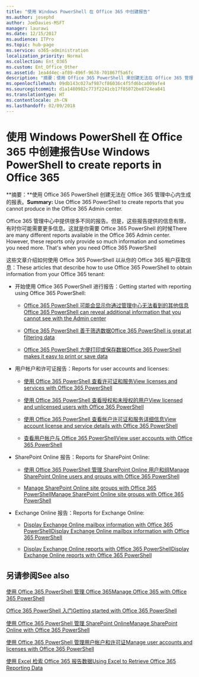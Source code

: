 ```yaml
---
title: "使用 Windows PowerShell 在 Office 365 中创建报告"
ms.author: josephd
author: JoeDavies-MSFT
manager: laurawi
ms.date: 12/15/2017
ms.audience: ITPro
ms.topic: hub-page
ms.service: o365-administration
localization_priority: Normal
ms.collection: Ent_O365
ms.custom: Ent_Office_Other
ms.assetid: 1ea4d4ec-af89-496f-9678-701867f5a6fc
description: "摘要：使用 Office 365 PowerShell 来创建无法在 Office 365 管理中心生成的报告。"
ms.openlocfilehash: 09db143c027af987cf86036c4f5fd6bca009afe4
ms.sourcegitcommit: d1a1480982c773f2241cb17f85072be8724ea841
ms.translationtype: HT
ms.contentlocale: zh-CN
ms.lasthandoff: 02/09/2018
---
```

# <a name="use-windows-powershell-to-create-reports-in-office-365"></a><span data-ttu-id="441fa-103">使用 Windows PowerShell 在 Office 365 中创建报告</span><span class="sxs-lookup"><span data-stu-id="441fa-103">Use Windows PowerShell to create reports in Office 365</span></span>

 <span data-ttu-id="441fa-104">**摘要：**使用 Office 365 PowerShell 创建无法在 Office 365 管理中心内生成的报表。</span><span class="sxs-lookup"><span data-stu-id="441fa-104">**Summary:** Use Office 365 PowerShell to create reports that you cannot produce in the Office 365 Admin center.</span></span>
  
<span data-ttu-id="441fa-p101">Office 365 管理中心中提供很多不同的报告。但是，这些报告提供的信息有限，有时你可能需要更多信息。这就是你需要 Office 365 PowerShell 的时候</span><span class="sxs-lookup"><span data-stu-id="441fa-p101">There are many different reports available in the Office 365 Admin center. However, these reports only provide so much information and sometimes you need more. That's when you need Office 365 PowerShell</span></span>
  
<span data-ttu-id="441fa-108">这些文章介绍如何使用 Office 365 PowerShell 以从你的 Office 365 租户获取信息：</span><span class="sxs-lookup"><span data-stu-id="441fa-108">These articles that describe how to use Office 365 PowerShell to obtain information from your Office 365 tenant:</span></span>
  
- <span data-ttu-id="441fa-109">开始使用 Office 365 PowerShell 进行报告：</span><span class="sxs-lookup"><span data-stu-id="441fa-109">Getting started with reporting using Office 365 PowerShell:</span></span>
    
  - [<span data-ttu-id="441fa-110">Office 365 PowerShell 可能会显示你通过管理中心无法看到的其他信息</span><span class="sxs-lookup"><span data-stu-id="441fa-110">Office 365 PowerShell can reveal additional information that you cannot see with the Admin center</span></span>](https://technet.microsoft.com/library/dn568034.aspx#reveal)
    
  - [<span data-ttu-id="441fa-111">Office 365 PowerShell 善于筛选数据</span><span class="sxs-lookup"><span data-stu-id="441fa-111">Office 365 PowerShell is great at filtering data</span></span>](https://technet.microsoft.com/library/dn568034.aspx#filter)
    
  - [<span data-ttu-id="441fa-112">Office 365 PowerShell 方便打印或保存数据</span><span class="sxs-lookup"><span data-stu-id="441fa-112">Office 365 PowerShell makes it easy to print or save data</span></span>](https://technet.microsoft.com/library/dn568034.aspx#printsave)
    
- <span data-ttu-id="441fa-113">用户帐户和许可证报告：</span><span class="sxs-lookup"><span data-stu-id="441fa-113">Reports for user accounts and licenses:</span></span>
    
  - [<span data-ttu-id="441fa-114">使用 Office 365 PowerShell 查看许可证和服务</span><span class="sxs-lookup"><span data-stu-id="441fa-114">View licenses and services with Office 365 PowerShell</span></span>](view-licenses-and-services-with-office-365-powershell.md)
    
  - [<span data-ttu-id="441fa-115">使用 Office 365 PowerShell 查看授权和未授权的用户</span><span class="sxs-lookup"><span data-stu-id="441fa-115">View licensed and unlicensed users with Office 365 PowerShell</span></span>](view-licensed-and-unlicensed-users-with-office-365-powershell.md)
    
  - [<span data-ttu-id="441fa-116">使用 Office 365 PowerShell 查看帐户许可证和服务详细信息</span><span class="sxs-lookup"><span data-stu-id="441fa-116">View account license and service details with Office 365 PowerShell</span></span>](view-account-license-and-service-details-with-office-365-powershell.md)
    
  - [<span data-ttu-id="441fa-117">查看用户帐户与 Office 365 PowerShell</span><span class="sxs-lookup"><span data-stu-id="441fa-117">View user accounts with Office 365 PowerShell</span></span>](view-user-accounts-with-office-365-powershell.md)
    
- <span data-ttu-id="441fa-118">SharePoint Online 报告：</span><span class="sxs-lookup"><span data-stu-id="441fa-118">Reports for SharePoint Online:</span></span>
    
  - [<span data-ttu-id="441fa-119">使用 Office 365 PowerShell 管理 SharePoint Online 用户和组</span><span class="sxs-lookup"><span data-stu-id="441fa-119">Manage SharePoint Online users and groups with Office 365 PowerShell</span></span>](http://technet.microsoft.com/library/9680af2e-a965-4e62-92ee-da72105c7800.aspx)
    
  - [<span data-ttu-id="441fa-120">Manage SharePoint Online site groups with Office 365 PowerShell</span><span class="sxs-lookup"><span data-stu-id="441fa-120">Manage SharePoint Online site groups with Office 365 PowerShell</span></span>](http://technet.microsoft.com/library/122f4099-c78d-4cce-bab0-4343b04596ae.aspx)
    
- <span data-ttu-id="441fa-121">Exchange Online 报告：</span><span class="sxs-lookup"><span data-stu-id="441fa-121">Reports for Exchange Online:</span></span>
    
  - [<span data-ttu-id="441fa-122">Display Exchange Online mailbox information with Office 365 PowerShell</span><span class="sxs-lookup"><span data-stu-id="441fa-122">Display Exchange Online mailbox information with Office 365 PowerShell</span></span>](http://technet.microsoft.com/library/13843002-56ca-4b75-81c5-84386522b01b.aspx)
    
  - [<span data-ttu-id="441fa-123">Display Exchange Online reports with Office 365 PowerShell</span><span class="sxs-lookup"><span data-stu-id="441fa-123">Display Exchange Online reports with Office 365 PowerShell</span></span>](http://technet.microsoft.com/library/4873a063-9fc4-4ed9-826a-6e935fef61d4.aspx)
    
## <a name="see-also"></a><span data-ttu-id="441fa-124">另请参阅</span><span class="sxs-lookup"><span data-stu-id="441fa-124">See also</span></span>

#### 

[<span data-ttu-id="441fa-125">使用 Office 365 PowerShell 管理 Office 365</span><span class="sxs-lookup"><span data-stu-id="441fa-125">Manage Office 365 with Office 365 PowerShell</span></span>](manage-office-365-with-office-365-powershell.md)
  
[<span data-ttu-id="441fa-126">Office 365 PowerShell 入门</span><span class="sxs-lookup"><span data-stu-id="441fa-126">Getting started with Office 365 PowerShell</span></span>](getting-started-with-office-365-powershell.md)
  
[<span data-ttu-id="441fa-127">使用 Office 365 PowerShell 管理 SharePoint Online</span><span class="sxs-lookup"><span data-stu-id="441fa-127">Manage SharePoint Online with Office 365 PowerShell</span></span>](manage-sharepoint-online-with-office-365-powershell.md)
  
[<span data-ttu-id="441fa-128">使用 Office 365 PowerShell 管理用户帐户和许可证</span><span class="sxs-lookup"><span data-stu-id="441fa-128">Manage user accounts and licenses with Office 365 PowerShell</span></span>](manage-user-accounts-and-licenses-with-office-365-powershell.md)
  
[<span data-ttu-id="441fa-129">使用 Excel 检索 Office 365 报告数据</span><span class="sxs-lookup"><span data-stu-id="441fa-129">Using Excel to Retrieve Office 365 Reporting Data</span></span>](using-excel-to-retrieve-office-365-reporting-data.md)

